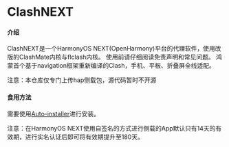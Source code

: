 
# ClashNEXT

#### 介绍

ClashNEXT是一个HarmonyOS NEXT(OpenHarmony)平台的代理软件，使用改版的ClashMate内核与flclash内核。
使用前请仔细阅读免责声明和常见问题。
鸿蒙首个基于navigation框架重新编译的Clash，手机、平板、折叠屏全线适配。

注意：本仓库仅专门上传hap侧载包，源代码暂时不开源

#### 食用方法

需要使用[Auto-installer](https://github.com/likuai2010/auto-installer/)进行安装。

注意：在HarmonyOS NEXT使用自签名的方式进行侧载的App默认只有14天的有效期，进行实名认证后即可将有效期提升至180天。
